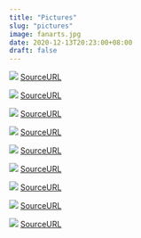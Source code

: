 ```yaml
---
title: "Pictures"
slug: "pictures"
image: fanarts.jpg
date: 2020-12-13T20:23:00+08:00
draft: false
---
```


![](https://pbs.twimg.com/media/EZ1Z9UjUYAAAoeV?format=jpg&name=medium)
[SourceURL](https://twitter.com/usuwasuu/status/1269272054332747782)

![](https://pbs.twimg.com/media/EZ4pYZSU8AEszfw?format=jpg&name=medium)
[SourceURL](https://twitter.com/shirosato08/status/1269498242808471552)

![](https://pbs.twimg.com/media/EZ_ovGyVAAARDKx?format=jpg&name=small)
[SourceURL](https://twitter.com/usuwasuu/status/1269990100454174720)

![](https://pbs.twimg.com/media/EaJyhrwU0AIT3Ml?format=jpg&name=small)
[SourceURL](https://twitter.com/usuwasuu/status/1270703975340244992)

![](https://pbs.twimg.com/media/EaTN_0jUMAAP3zD?format=jpg&name=small)
[SourceURL](https://twitter.com/usuwasuu/status/1271367502434430978)

![](https://pbs.twimg.com/media/EaUcVOEUwAcepTT?format=jpg&name=small)
[SourceURL](https://twitter.com/osakana_p_p/status/1271453883181568000)

![](https://pbs.twimg.com/media/EaZxtuWUMAAZ8-I?format=jpg&name=small)
[SourceURL](https://twitter.com/AITC_Theanate/status/1271828984397836289)

![](https://pbs.twimg.com/media/EaZ2APbXgAAfQbp?format=jpg&name=900x900)
[SourceURL](https://twitter.com/luminoxious/status/1271833801661059072)

![](https://pbs.twimg.com/media/EadUzgOU4AEB5_S?format=jpg&name=small)
[SourceURL](https://twitter.com/_TakumiOnoda/status/1272078679871377414)
